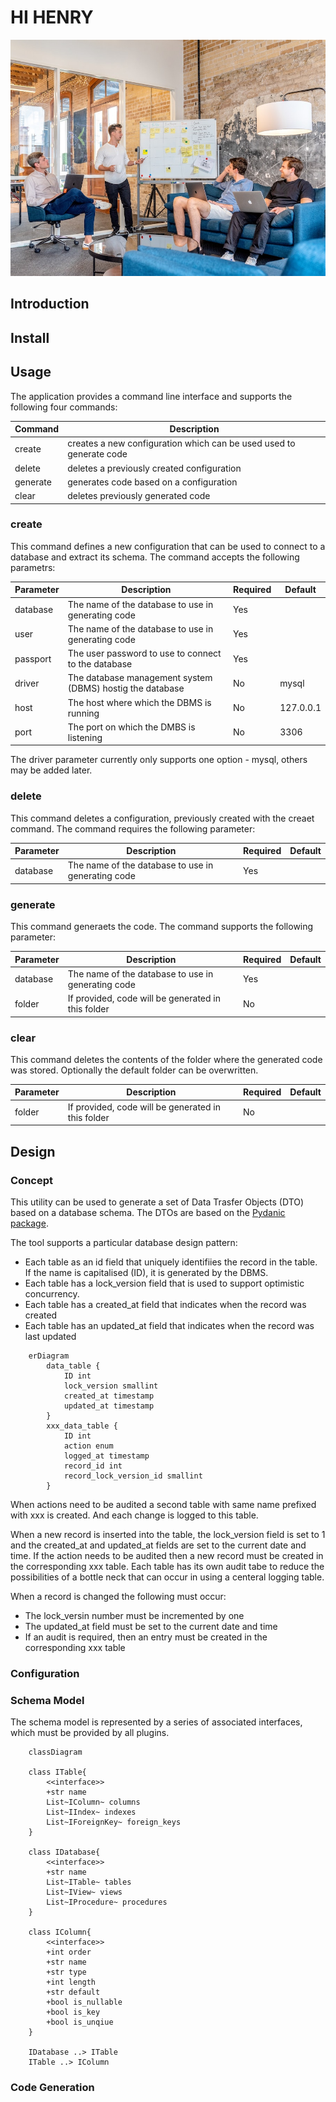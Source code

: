 # HI HENRY

![Splash Image](splash.jpg)

## Introduction

## Install

## Usage

The application provides a command line interface and supports the following four commands:

| Command  | Description                                                         |
|----------|---------------------------------------------------------------------|
| create   | creates a new configuration which can be used used to generate code |
| delete   | deletes a previously created configuration                          |
| generate | generates code based on a configuration                             |
| clear    | deletes previously generated code                                   |

### create

This command defines a new configuration that can be used to connect to a database and extract its schema.  The 
command accepts the following parametrs:

| Parameter | Description                                               | Required | Default   |
|-----------|-----------------------------------------------------------|----------|-----------|
| database  | The name of the database to use in generating code        | Yes      |           |
| user      | The name of the database to use in generating code        | Yes      |           | 
| passport  | The user password to use to connect to the database       | Yes      |           |
| driver    | The database management system (DBMS) hostig the database | No       | mysql     |
| host      | The host where which the DBMS is running                  | No       | 127.0.0.1 | 
| port      | The port on which the DMBS is listening                   | No       | 3306      |

The driver parameter currently only supports one option - mysql, others may be added later.

### delete

This command deletes a configuration, previously created with the creaet command.  The command requires the following 
parameter:

| Parameter | Description                                               | Required | Default   |
|-----------|-----------------------------------------------------------|----------|-----------|
| database  | The name of the database to use in generating code        | Yes      |           |

### generate

This command generaets the code. The command supports the following parameter:

| Parameter | Description                                          | Required | Default |
|-----------|------------------------------------------------------|----------|---------|
| database  | The name of the database to use in generating code   | Yes      |         |
| folder    | If provided, code will be generated in this folder   | No       |         |

### clear

This command deletes the contents of the folder where the generated code was stored.  Optionally the default folder can 
be overwritten.

| Parameter | Description                                          | Required | Default |
|-----------|------------------------------------------------------|----------|---------|
| folder    | If provided, code will be generated in this folder   | No       |         |

## Design

### Concept

This utility can be used to generate a set of Data Trasfer Objects (DTO) based on a database schema.  The DTOs are 
based on the [Pydanic package](https://pydantic-docs.helpmanual.io).

The tool supports a particular database design pattern:

- Each table as an id field that uniquely identifiies the record in the table.  If the name is capitalised (ID), it is generated by the DBMS.
- Each table has a lock_version field that is used to support optimistic concurrency.
- Each table has a created_at field that indicates when the record was created
- Each table has an updated_at field that indicates when the record was last updated



```mermaid
    erDiagram
        data_table {
            ID int
            lock_version smallint
            created_at timestamp
            updated_at timestamp
        }
        xxx_data_table {
            ID int
            action enum
            logged_at timestamp
            record_id int
            record_lock_version_id smallint
        }
```

When actions need to be audited a second table with same name prefixed with xxx is created.  And each change is logged 
to this table.

When a new record is inserted into the table, the lock_version field is set to 1 and the created_at and updated_at 
fields are  set to the current date and time.  If the action needs to be audited then a new record must be created in 
the corresponding xxx table.  Each table has its own audit tabe to reduce the possibilities of a bottle neck that can 
occur in using a centeral logging table.

When a record is changed the following must occur:

- The lock_versin number must be incremented by one
- The updated_at field must be set to the current date and time
- If an audit is required, then an entry must be created in the corresponding xxx table

### Configuration

### Schema Model

The schema model is represented by a series of associated interfaces, which must be provided by all plugins.

```mermaid
    classDiagram
    
    class ITable{
        <<interface>>
        +str name
        List~IColumn~ columns
        List~IIndex~ indexes
        List~IForeignKey~ foreign_keys 
    }
            
    class IDatabase{
        <<interface>>
        +str name
        List~ITable~ tables
        List~IView~ views
        List~IProcedure~ procedures
    }   
    
    class IColumn{
        <<interface>>
        +int order
        +str name
        +str type
        +int length
        +str default
        +bool is_nullable
        +bool is_key
        +bool is_unqiue
    }   
            
    IDatabase ..> ITable
    ITable ..> IColumn
```

### Code Generation
